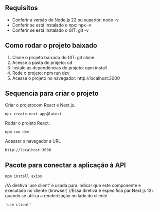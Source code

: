 ## Requisitos

* Conferir a versão do Node.js 22 ou superior: node -v
* Conferir se está instalado o npx: npx -v
* Conferir se está instalado o GIT: git -v

## Como rodar o projeto baixado
1. Clone o projeto baixado do GIT: git clone <link do projeto>
2. Acesse a pasta do projeto: cd <nome do projeto>
3. Instale as dependências do projeto: npm install
4. Rode o projeto: npm run dev
5. Acesse o projeto no navegador: http://localhost:3000

## Sequencia para criar o projeto

Criar o projetocom React e Next.js.
```
npx create-next-app@latest
```

Rodar o projeto React.
```
npm run dev
```

Acessar o navegador a URL
```
http://localhost:3000
```

## Pacote para conectar a aplicação à API
```
npm install axios
```

//A diretiva 'use client' é usada para indicar que este componente é executado no cliente (browser)
//Essa diretiva é específica par Next.js 13+ quando se utiliza a renderização no lado do cliente
```
'use client'
```

